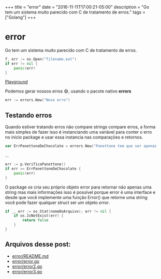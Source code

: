 +++
title = "error"
date = "2016-11-11T17:00:21-05:00"
description = "Go tem um sistema muito parecido com C de tratamento de erros."
tags = ["Golang"]
+++

# error

Go tem um sistema muito parecido com C de tratamento de erros.

```go
f, err := os.Open("filename.ext")
if err != nil {
    panic(err)
}
```
[Playground](https://play.golang.org/p/5hEzgU5pvy)

Podemos gerar nossos erros :smile:, usando o pacote nativo **errors**

```go
err := errors.New("Novo erro")
```
## Testando erros


Quando estiver tratando erros não compare strings compare erros, a forma mais simples de fazer isso é instanciando uma variável para conter o erro no inicio package e usar essa instancia nas comparações e retornos.

```go
var ErrPanettoneDeChocolate = errors.New("Panettone tem que ser apenas com passas e frutas cristalizadas")
```
...
```go
err := p.VerificaPanettone()
if err == ErrPanettoneDeChocolate {
	panic(err)
}
```
O package *os* cria seu próprio objeto error para retornar não apenas uma string mas mais informações isso é possível porque error é uma interface e desde que você implemente uma função Error() que retorne uma string você pode fazer qualquer struct ser um objeto *error*.

```go
if _, err := os.Stat(nomeDoArquivo); err != nil {
    if os.IsNotExist(err) {
        return false
    }
}
```

## Arquivos desse post:

- [error/README.md](https://github.com/go-br/estudos/blob/master/error/README.md)
- [error/error.go](https://github.com/go-br/estudos/blob/master/error/error.go)
- [error/error2.go](https://github.com/go-br/estudos/blob/master/error/error2.go)
- [error/error3.go](https://github.com/go-br/estudos/blob/master/error/error3.go)
